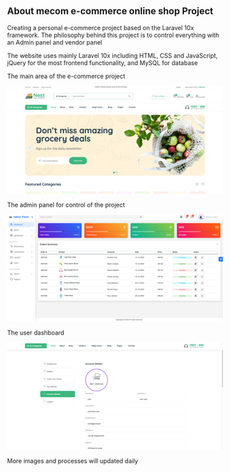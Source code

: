 

## About mecom e-commerce online shop Project

Creating a personal e-commerce project based on the Laravel 10x framework. The philosophy behind this project is to control everything with an Admin panel and vendor panel

The website uses mainly Laravel 10x including HTML, CSS and JavaScript, jQuery for the most frontend functionality, and MySQL for database

The main area of the e-commerce project

![](example-images/exampleImage_1.png)

The admin panel for control of the project

![](example-images/exampleImage_2.png)

The user dashboard

![](example-images/exampleImage_3.png)

More images and processes will updated daily
